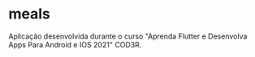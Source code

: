 # meals

Aplicação desenvolvida durante o curso "Aprenda Flutter e Desenvolva Apps Para Android e IOS 2021" COD3R.
